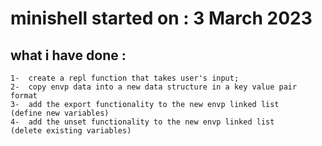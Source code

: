 # minishell started on : 3 March 2023
## what i have done : 
	1-	create a repl function that takes user's input;
	2-	copy envp data into a new data structure in a key value pair format
	3-	add the export functionality to the new envp linked list	(define new variables)
	4-	add the unset functionality to the new envp linked list		(delete existing variables)